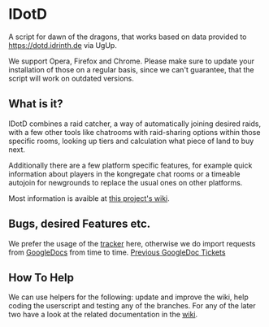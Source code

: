 # IDotD
A script for dawn of the dragons, that works based on data provided to https://dotd.idrinth.de via UgUp.

We support Opera, Firefox and Chrome. Please make sure to update your installation of those on a regular basis, since we can't guarantee, that the script will work on outdated versions.

## What is it?

IDotD combines a raid catcher, a way of automatically joining desired raids, with a few other tools like chatrooms with raid-sharing options within those specific rooms, looking up tiers and calculation what piece of land to buy next.

Additionally there are a few platform specific features, for example quick information about players in the kongregate chat rooms or a timeable autojoin for newgrounds to replace the usual ones on other platforms.

Most information is avaible at [this project's wiki](https://idotd.github.io/).

## Bugs, desired Features etc.

We prefer the usage of the [tracker](https://github.com/IDotD/Userscript/issues) here, otherwise we do import requests from [GoogleDocs](https://docs.google.com/document/d/1ozOWQuAEKCNnt2cwQ4SZtkpYM_pvrl8Bnj0e_O1KKWs/edit) from time to time.
[Previous GoogleDoc Tickets](https://github.com/IDotD/Userscript/issues?utf8=%E2%9C%93&q=is%3Aissue%20label%3A%22Source%20GoogleDocs%22%20)

## How To Help

We can use helpers for the following: update and improve the wiki, help coding the userscript and testing any of the branches. For any of the later two have a look at the related documentation in the [wiki](https://idotd.github.io/).
